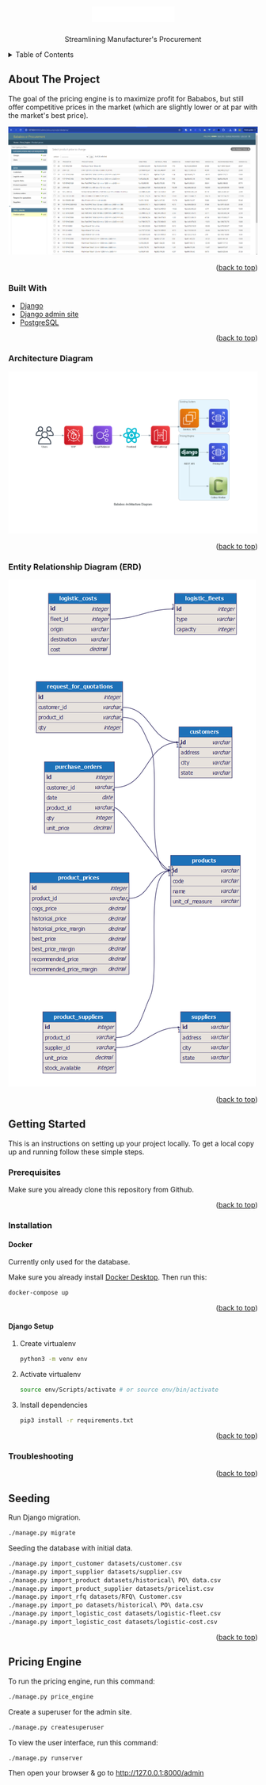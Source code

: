 <div id="top"></div>


<!-- PROJECT LOGO -->
<br />
<div align="center">
  <a href="#">
    <img src="logo.png" alt="Logo">
  </a>

<h3 align="center"></h3>

  <p align="center">
    Streamlining Manufacturer's Procurement
  </p>
</div>



<!-- TABLE OF CONTENTS -->
<details>
  <summary>Table of Contents</summary>
  <ol>
    <li>
      <a href="#about-the-project">About The Project</a>
      <ul>
        <li><a href="#built-with">Built With</a></li>
        <li><a href="#architecture-diagram">Architecture Diagram</a></li>
        <li><a href="#entity-relationship-diagram-erd">Entity Relationship Diagram (ERD)</a></li>
      </ul>
    </li>
    <li>
      <a href="#getting-started">Getting Started</a>
      <ul>
        <li><a href="#prerequisites">Prerequisites</a></li>
        <li><a href="#installation">Installation</a></li>
        <li><a href="#troubleshooting">Troubleshooting</a></li>
      </ul>
    </li>
    <li><a href="#seeding">Seeding</a></li>
    <li><a href="#pricing-engine">Pricing Engine</a></li>
  </ol>
</details>



<!-- ABOUT THE PROJECT -->
## About The Project

The goal of the pricing engine is to maximize profit for Bababos, but still offer competitive
prices in the market (which are slightly lower or at par with the market's best price).

![Demo](demo.png)

<p align="right">(<a href="#top">back to top</a>)</p>



### Built With

* [Django](https://www.djangoproject.com/)
* [Django admin site](https://docs.djangoproject.com/en/5.0/ref/contrib/admin/)
* [PostgreSQL](https://www.postgresql.org/)

<p align="right">(<a href="#top">back to top</a>)</p>


### Architecture Diagram

![Architecture Diagram](diagrams/architecture_diagram.png)

<p align="right">(<a href="#top">back to top</a>)</p>



### Entity Relationship Diagram (ERD)

![Entity Relationship Diagram](diagrams/erd.png)

<p align="right">(<a href="#top">back to top</a>)</p>

<!-- GETTING STARTED -->
## Getting Started

This is an instructions on setting up your project locally.
To get a local copy up and running follow these simple steps.

### Prerequisites

Make sure you already clone this repository from Github.

<p align="right">(<a href="#top">back to top</a>)</p>

### Installation

#### Docker

Currently only used for the database.

Make sure you already install [Docker Desktop](https://www.docker.com/products/docker-desktop). Then run this:

```sh
docker-compose up
```

<p align="right">(<a href="#top">back to top</a>)</p>

#### Django Setup

1. Create virtualenv

   ```sh
   python3 -m venv env
   ```

2. Activate virtualenv

   ```sh
   source env/Scripts/activate # or source env/bin/activate
   ```

3. Install dependencies

   ```sh
   pip3 install -r requirements.txt
   ```

<p align="right">(<a href="#top">back to top</a>)</p>


<!-- Troubleshooting -->
### Troubleshooting

<p align="right">(<a href="#top">back to top</a>)</p>


<!-- SEEDING -->
## Seeding

Run Django migration.

```sh
./manage.py migrate
```

Seeding the database with initial data.

```sh
./manage.py import_customer datasets/customer.csv
./manage.py import_supplier datasets/supplier.csv
./manage.py import_product datasets/historical\ PO\ data.csv
./manage.py import_product_supplier datasets/pricelist.csv
./manage.py import_rfq datasets/RFQ\ Customer.csv
./manage.py import_po datasets/historical\ PO\ data.csv
./manage.py import_logistic_cost datasets/logistic-fleet.csv
./manage.py import_logistic_cost datasets/logistic-cost.csv
```

<p align="right">(<a href="#top">back to top</a>)</p>


<!-- PRICING ENGINE -->
## Pricing Engine

To run the pricing engine, run this command:

```sh
./manage.py price_engine
```

Create a superuser for the admin site.

```sh
./manage.py createsuperuser
```

To view the user interface, run this command:

```sh
./manage.py runserver
```

Then open your browser & go to http://127.0.0.1:8000/admin